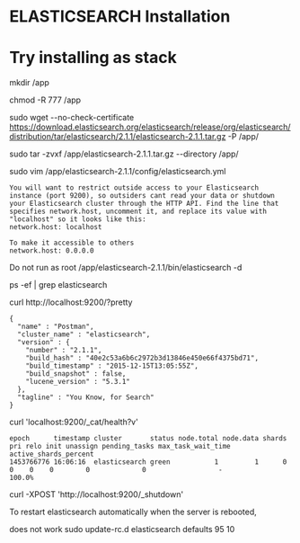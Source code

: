 # ELASTICSEARCH Installation

# Try installing as stack
mkdir /app

chmod -R 777 /app

sudo wget --no-check-certificate https://download.elasticsearch.org/elasticsearch/release/org/elasticsearch/distribution/tar/elasticsearch/2.1.1/elasticsearch-2.1.1.tar.gz -P /app/

sudo tar -zvxf /app/elasticsearch-2.1.1.tar.gz --directory /app/

sudo vim /app/elasticsearch-2.1.1/config/elasticsearch.yml

```
You will want to restrict outside access to your Elasticsearch instance (port 9200), so outsiders cant read your data or shutdown your Elasticsearch cluster through the HTTP API. Find the line that specifies network.host, uncomment it, and replace its value with "localhost" so it looks like this:
network.host: localhost

To make it accessible to others
network.host: 0.0.0.0
```

Do not run as root
/app/elasticsearch-2.1.1/bin/elasticsearch -d

ps -ef | grep elasticsearch

curl http://localhost:9200/?pretty

```
{
  "name" : "Postman",
  "cluster_name" : "elasticsearch",
  "version" : {
    "number" : "2.1.1",
    "build_hash" : "40e2c53a6b6c2972b3d13846e450e66f4375bd71",
    "build_timestamp" : "2015-12-15T13:05:55Z",
    "build_snapshot" : false,
    "lucene_version" : "5.3.1"
  },
  "tagline" : "You Know, for Search"
}
```

curl 'localhost:9200/_cat/health?v'

```
epoch      timestamp cluster       status node.total node.data shards pri relo init unassign pending_tasks max_task_wait_time active_shards_percent
1453766776 16:06:16  elasticsearch green           1         1      0   0    0    0        0             0                  -                100.0%
```

curl -XPOST 'http://localhost:9200/_shutdown'

To restart elasticsearch automatically when the server is rebooted,

does not work
sudo update-rc.d elasticsearch defaults 95 10

